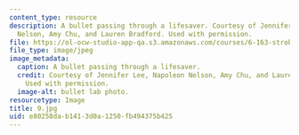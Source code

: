 ```yaml
---
content_type: resource
description: A bullet passing through a lifesaver. Courtesy of Jennifer Lee, Napoleon
  Nelson, Amy Chu, and Lauren Bradford. Used with permission.
file: https://ol-ocw-studio-app-qa.s3.amazonaws.com/courses/6-163-strobe-project-laboratory-fall-2005/e80258dab1413d0a1250fb494375b425_9.jpg
file_type: image/jpeg
image_metadata:
  caption: A bullet passing through a lifesaver.
  credit: Courtesy of Jennifer Lee, Napoleon Nelson, Amy Chu, and Lauren Bradford.
    Used with permission.
  image-alt: bullet lab photo.
resourcetype: Image
title: 9.jpg
uid: e80258da-b141-3d0a-1250-fb494375b425
---
```

